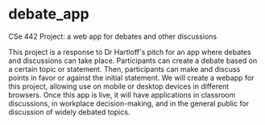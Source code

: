 # debate_app
CSe 442 Project: a web app for debates and other discussions

  This project is a response to Dr Hartloff's pitch for an app where debates and discussions can take place. Participants can create a debate based on a certain topic or statement. Then, participants can make and discuss points in favor or against the initial statement. We will create a webapp for this project, allowing use on mobile or desktop devices in different browsers. Once this app is live, it will have applications in classroom discussions, in workplace decision-making, and in the general public for discussion of widely debated topics.
